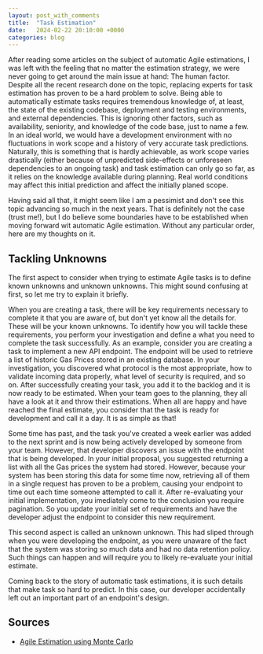 ```yaml
---
layout: post_with_comments
title:  "Task Estimation"
date:   2024-02-22 20:10:00 +0000
categories: blog
---
```


After reading some articles on the subject of automatic Agile estimations, I was left with the feeling that no matter the estimation strategy, we were never going to get around the main issue at hand: The human factor. Despite all the recent research done on the topic, replacing experts for task estimation has proven to be a hard problem to solve. Being able to automatically estimate tasks requires tremendous knowledge of, at least, the state of the existing codebase, deployment and testing environments, and external dependencies. This is ignoring other factors, such as availability, seniority, and knowledge of the code base, just to name a few. In an ideal world, we would have a development environment with no fluctuations in work scope and a history of very accurate task predictions. Naturally, this is something that is hardly achievable, as work scope varies drastically (either because of unpredicted side-effects or unforeseen dependencies to an ongoing task) and task estimation can only go so far, as it relies on the knowledge available during planning. Real world conditions may affect this initial prediction and affect the initially planed scope.

Having said all that, it might seem like I am a pessimist and don't see this topic advancing so much in the next years. That is definitely not the case (trust me!), but I do believe some boundaries have to be established when moving forward wit automatic Agile estimation. Without any particular order, here are my thoughts on it.


## Tackling Unknowns
The first aspect to consider when trying to estimate Agile tasks is to define known unknowns and unknown unknowns. This might sound confusing at first, so let me try to explain it briefly. 

When you are creating a task, there will be key requirements necessary to complete it that you are aware of, but don't yet know all the details for. These will be your known unknowns. To identify how you will tackle these requirements, you perform your investigation and define a what you need to complete the task successfully. As an example, consider you are creating a task to implement a new API endpoint. The endpoint will be used to retrieve a list of historic Gas Prices stored in an existing database. In your investigation, you discovered what protocol is the most appropriate, how to validate incoming data properly, what level of security is required, and so on.
After successfully creating your task, you add it to the backlog and it is now ready to be estimated. When your team goes to the planning, they all have a look at it and throw their estimations. When all are happy and have reached the final estimate, you consider that the task is ready for development and call it a day. It is as simple as that!

Some time has past, and the task you've created a week earlier was added to the next sprint and is now being actively developed by someone from your team. However, that developer discovers an issue with the endpoint that is being developed. In your initial proposal, you suggested returning a list with all the Gas prices the system had stored. However, because your system has been storing this data for some time now, retrieving all of them in a single request has proven to be a problem, causing your endpoint to time out each time someone attempted to call it. After re-evaluating your initial implementation, you imediately come to the conclusion you require pagination. So you update your initial set of requirements and have the developer adjust the endpoint to consider this new requirement. 

This second aspect is called an unknown unknown. This had sliped through when you were developing the endpoint, as you were unaware of the fact that the system was storing so much data and had no data retention policy. Such things can happen and will require you to likely re-evaluate your initial estimate. 

Coming back to the story of automatic task estimations, it is such details that make task so hard to predict. In this case, our developer accidentally left out an important part of an endpoint's design. 


## Sources
- [Agile Estimation using Monte Carlo](https://link.springer.com/chapter/10.1007/978-3-540-68255-4_17)